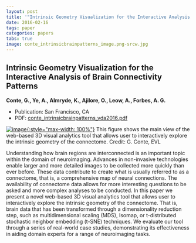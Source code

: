 ```yaml
---
layout: post
title: '"Intrinsic Geometry Visualization for the Interactive Analysis of Brain Connectivity Patterns"'
date: 2016-02-16
tags: paper
categories: papers
tabs: true
image: conte_intrinsicbrainpatterns_image.png-srcw.jpg
---
```


## Intrinsic Geometry Visualization for the Interactive Analysis of Brain Connectivity Patterns
**Conte, G., Ye, A., Almryde, K., Ajilore, O., Leow, A., Forbes, A. G.**
- Publication: San Francisco, CA
- PDF: [conte_intrinsicbrainpatterns_vda2016.pdf](/documents/conte_intrinsicbrainpatterns_vda2016.pdf)


[![image](https://www.evl.uic.edu/output/originals/conte_intrinsicbrainpatterns_image.png-srcw.jpg){:style="max-width: 100%"}](https://www.evl.uic.edu/output/originals/conte_intrinsicbrainpatterns_image.png-srcw.jpg)
This figure shows the main view of the web-based 3D visual analytics tool that allows user to interactively explore the intrinsic geometry of the connectome.
Credit: G. Conte, EVL

Understanding how brain regions are interconnected is an important topic within the domain of neuroimaging. Advances in non-invasive technologies enable larger and more detailed images to be collected more quickly than ever before. These data contribute to create what is usually referred to as a connectome, that is, a comprehensive map of neural connections. The availability of connectome data allows for more interesting questions to be asked and more complex analyses to be conducted. In this paper we present a novel web-based 3D visual analytics tool that allows user to interactively explore the intrinsic geometry of the connectome. That is, brain data that has been transformed through a dimensionality reduction step, such as multidimensional scaling (MDS), Isomap, or t-distributed stochastic neighbor embedding (t-SNE) techniques. We evaluate our tool through a series of real-world case studies, demonstrating its effectiveness in aiding domain experts for a range of neuroimaging tasks.